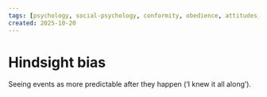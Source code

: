 ```yaml
---
tags: [psychology, social-psychology, conformity, obedience, attitudes, attribution, prejudice, aggression, prosocial]
created: 2025-10-20
---
```

# Hindsight bias

Seeing events as more predictable after they happen (‘I knew it all along’).
